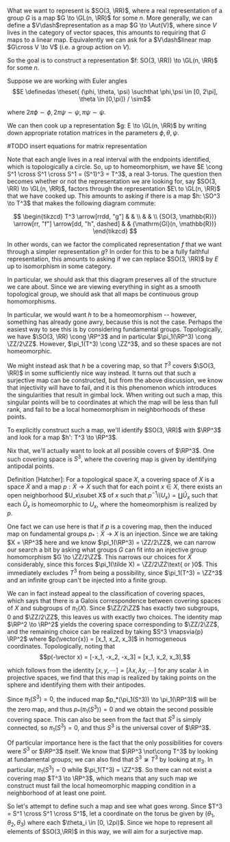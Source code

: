 What we want to represent is $SO(3, \RR)$, where a real representation of a group $G$ is a map $G \to \GL(n, \RR)$ for some $n$.
More generally, we can define a $V\dash$representation as a map $G \to \Aut(V)$, where since $V$ lives in the category of
vector spaces, this amounts to requiring that $G$ maps to a linear map.
Equivalently we can ask for a $V\dash$linear map $G\cross V \to V$ (i.e. a group action on $V$).

So the goal is to construct a representation $f: SO(3, \RR)) \to \GL(n, \RR)$ for some $n$.

Suppose we are working with Euler angles
$$E \definedas \theset{ (\phi, \theta, \psi) \suchthat \phi,\psi \in [0, 2\pi], \theta \in [0,\pi]} / \sim$$

where $2\pi \phi \sim \phi, 2\pi\psi \sim \psi, \pi\psi\sim\psi$.

We can then cook up a representation $g: E \to \GL(n, \RR)$ by writing down appropriate rotation matrices in
the parameters $\phi, \theta, \psi$.

#TODO insert equations for matrix representation

Note that each angle lives in a real interval with the endpoints identified, which is topologically a circle.
So, up to homeomorphism, we have $E \cong S^1 \cross S^1 \cross S^1 = (S^1)^3 = T^3$, a real 3-torus. The question then becomes
whether or not the representation we are looking for, say $SO(3, \RR) \to \GL(n, \RR)$, factors through the
representation $E\ to \GL(n, \RR)$ that we have cooked up. This amounts to asking if there is a map
$h: \SO^3 \to T^3$ that makes the following diagram commute:

$$
\begin{tikzcd}
T^3 \arrow[rrdd, "g"]                                       &  &                              \\
                                                            &  &                              \\
{SO(3, \mathbb{R})} \arrow[rr, "f"] \arrow[dd, "h", dashed] &  & {\mathrm{Gl}(n, \mathbb{R})}
\end{tikzcd}
$$

In other words, can we factor the complicated representation $f$ that we want through a simpler representation $g$?
In order for this to be a fully faithful representation, this amounts to asking if we can replace $SO(3, \RR)$
by $E$ up to isomorphism in some category.

In particular, we should ask that this diagram preserves all of the structure we care about. Since
we are viewing everything in sight as a smooth topological group, we should ask that all maps be
continuous group homomorphisms.

In particular, we would want $h$ to be a homeomorphism -- however, something has already
gone awry, because this is not the case. Perhaps the easiest way to see this is by considering fundamental
groups. Topologically, we have $\SO(3, \RR) \cong \RP^3$ and in particular $\pi_1(\RP^3) \cong \ZZ/2\ZZ$. However,
$\pi_1(T^3) \cong \ZZ^3$, and so these spaces are not homeomorphic.

We might instead ask that $h$ be a covering map, so that $T^3$ covers $\SO(3, \RR)$ in some sufficiently
nice way instead. It turns out that such a surjective map can be constructed, but from the above discussion,
we know that injectivity will have to fail, and it is this phenomenon which introduces the singularities
that result in gimbal lock. When writing out such a map, this singular points will be to coordinates
at which the map will be less than full rank, and fail to be a local homeomorphism in neighborhoods of
these points.

To explicitly construct such a map, we'll identify $SO(3, \RR)$ with $\RP^3$ and look for a map $h': T^3 \to \RP^3$.

Nix that, we'll actually want to look at all possible covers of $\RP^3$. One such covering space is $S^3$, where
the covering map is given by identifying antipodal points.


Definition [Hatcher]: For a topological space $X$, a covering space of $X$ is a space $\tilde X$ and a map $p: \tilde X \to X$ such that
for each point $x\in X$, there exists an open neighborhood $U_x\subet X$ of $x$ such that $p^{-1}i(U_x) = \coprod \tilde{U}_x$ such that
each $\tilde{U}_x$ is homeomorphic to $U_x$, where the homeomorphism is realized by $p$.

One fact we can use here is that if $p$ is a covering map, then the induced map on fundamental groups $p_*: \tilde X \to X$ is
an injection. Since we are taking $X = \RP^3$ here and we know $\pi_1(\RP^3) = \ZZ/2\ZZ$, we can narrow our search a bit
by asking what groups $G$ can fit into an injective group homomorphism $G \to \ZZ/2\ZZ$. This narrows our choices
for $\tilde X$ considerably, since this forces $\pi_1(\tilde X) = \ZZ/2\ZZ\text{ or }0$. This immediately excludes
$T^3$ from being a possibility, since $\pi_1(T^3) = \ZZ^3$ and an infinite group can't be injected into a finite group.

We can in fact instead appeal to the classification of covering spaces, which says that there is a Galois
correspondence between covering spaces of $X$ and subgroups of $\pi_1(X)$. Since $\ZZ/2\ZZ$ has exactly two subgroups,
$0$ and $\ZZ/2\ZZ$, this leaves us with exactly two choices. The identity map $\RP^2 \to \RP^2$ yields the
covering space corresponding to $\ZZ/2\ZZ$, and the remaining choice can be realized by taking $S^3 \mapsvia{p} \RP^2$
where $p(\vector{x}) = [x_1, x_2, x_3]$ in homogeneous coordinates. Topologically, noting that
$$p(-\vector x) = [-x_1, -x_2, -x_3] = [x_1, x_2, x_3],$$

which follows from the identity $[x,y, \cdots] = [\lambda x, \lambda y, \cdots]$ for any scalar $\lambda$ in projective spaces, we find
that this map is realized by taking points on the sphere and identifying them with their antipodes.

Since $\pi_1(S^3) = 0$, the induced map $p_*(\pi_1(S^3)) \to \pi_1(\RP^3)$ will be the zero map, and thus
$p_*(\pi_1(S^3)) = 0$ and we obtain the second possible covering space. This can also be
seen from the fact that $S^3$ is simply connected, so $\pi_1(S^3) = 0$, and thus
$S^3$ is the universal cover of $\RP^3$.

Of particular importance here is the fact that the only possibilities for covers were $S^3$ or
$\RP^3$ itself. We know that $\RP^3 \not\cong T^3$ by looking at fundamental groups; we can also find that
$S^3 \not\cong T^3$ by looking at $\pi_3$. In particular, $\pi_1(S^3) = 0$ while $\pi_1(T^3) = \ZZ^3$. So
there can not exist a covering map $T^3 \to \RP^3$, which means that any such map
we construct must fail the local homeomorphic mapping condition in a neighborhood of at least one point.


So let's attempt to define such a map and see what goes wrong. Since $T^3 = S^1 \cross S^1 \cross S^1$, let a coordinate
on the torus be given by $(\theta_1, \theta_2, \theta_3)$ where each $\theta_i \in [0, \2pi)$. Since we hope to represent
all elements of $SO(3,\RR)$ in this way, we will aim for a surjective map.

